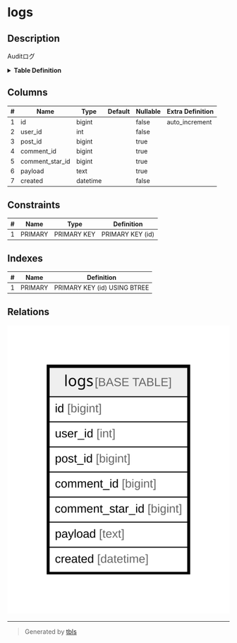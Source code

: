 # logs

## Description

Auditログ

<details>
<summary><strong>Table Definition</strong></summary>

```sql
CREATE TABLE `logs` (
  `id` bigint NOT NULL AUTO_INCREMENT,
  `user_id` int NOT NULL,
  `post_id` bigint DEFAULT NULL,
  `comment_id` bigint DEFAULT NULL,
  `comment_star_id` bigint DEFAULT NULL,
  `payload` text,
  `created` datetime NOT NULL,
  PRIMARY KEY (`id`)
) ENGINE=InnoDB DEFAULT CHARSET=utf8mb4 COLLATE=utf8mb4_0900_ai_ci COMMENT='Auditログ'
```

</details>

## Columns

| # | Name | Type | Default | Nullable | Extra Definition |
| - | ---- | ---- | ------- | -------- | ---------------- |
| 1 | id | bigint |  | false | auto_increment |
| 2 | user_id | int |  | false |  |
| 3 | post_id | bigint |  | true |  |
| 4 | comment_id | bigint |  | true |  |
| 5 | comment_star_id | bigint |  | true |  |
| 6 | payload | text |  | true |  |
| 7 | created | datetime |  | false |  |

## Constraints

| # | Name | Type | Definition |
| - | ---- | ---- | ---------- |
| 1 | PRIMARY | PRIMARY KEY | PRIMARY KEY (id) |

## Indexes

| # | Name | Definition |
| - | ---- | ---------- |
| 1 | PRIMARY | PRIMARY KEY (id) USING BTREE |

## Relations

![er](logs.svg)

---

> Generated by [tbls](https://github.com/k1LoW/tbls)
